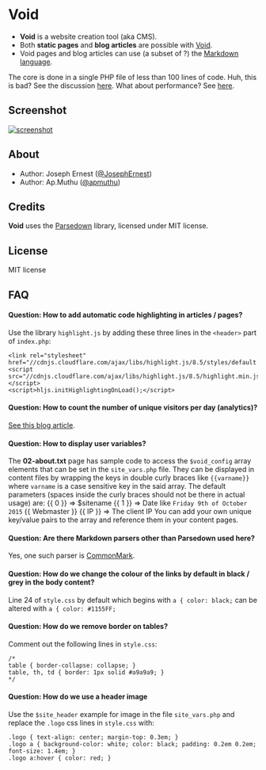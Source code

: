 Void
====

* **Void** is a website creation tool (aka CMS).
* Both **static pages** and **blog articles** are possible with [Void](https://gget.it/void/).
* Void pages and blog articles can use (a subset of ?) the [Markdown language](https://guides.github.com/features/mastering-markdown/).

The core is done in a single PHP file of less than 100 lines of code. Huh, this is bad? See the discussion [here](https://gget.it/void/article/03).
What about performance? See [here](https://gget.it/void/article/05-perf).

Screenshot
----

[![screenshot](https://cloud.githubusercontent.com/assets/2995044/25306550/0b8d5c20-27ad-11e7-818a-aefd1897eca3.png)](https://gget.it/void/demo/)

About
----

* Author: Joseph Ernest ([@JosephErnest](http:/twitter.com/JosephErnest))
* Author: Ap.Muthu ([@apmuthu](http://www.gnuacademy.org))

Credits
----

**Void** uses the [Parsedown](http://github.com/erusev/parsedown) library, licensed under MIT license.

License
----
MIT license

FAQ
----

#### Question: How to add automatic code highlighting in articles / pages?

Use the library `highlight.js` by adding these three lines in the `<header>` part of `index.php`:

    <link rel="stylesheet" href="//cdnjs.cloudflare.com/ajax/libs/highlight.js/8.5/styles/default.min.css">
    <script src="//cdnjs.cloudflare.com/ajax/libs/highlight.js/8.5/highlight.min.js"></script>
    <script>hljs.initHighlightingOnLoad();</script>

#### Question: How to count the number of unique visitors per day (analytics)?

[See this blog article](https://gget.it/void/article/simpleanalytics).

#### Question: How to display user variables?

The **02-about.txt** page has sample code to access the `$void_config` array elements that can be set in the `site_vars.php` file.
They can be displayed in content files by wrapping the keys in double curly braces like `{{varname}}` where `varname` is a case sensitive key in the said array.
The default parameters (spaces inside the curly braces should not be there in actual usage) are:
{{ 0 }} => $sitename
{{ 1 }} => Date like `Friday 9th of October 2015`
{{ Webmaster }}
{{ IP }} => The client IP
You can add your own unique key/value pairs to the array and reference them in your content pages.

#### Question: Are there Markdown parsers other than Parsedown used here?

Yes, one such parser is [CommonMark](https://github.com/jgm/CommonMark).

#### Question: How do we change the colour of the links by default in black / grey in the body content?

Line 24 of `style.css` by default which begins with `a { color: black;` can be altered with `a { color: #1155FF;`

#### Question: How do we remove border on tables?

Comment out the following lines in `style.css`:
````
/*
table { border-collapse: collapse; }
table, th, td { border: 1px solid #a9a9a9; }
*/
````

#### Question: How do we use a header image

Use the `$site_header` example for image in the file `site_vars.php` and replace the `.logo` css lines in `style.css` with:
````
.logo { text-align: center; margin-top: 0.3em; }
.logo a { background-color: white; color: black; padding: 0.2em 0.2em; font-size: 1.4em; }
.logo a:hover { color: red; }
````

